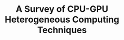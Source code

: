---
type: paper
title: "A Survey of CPU-GPU Heterogeneous Computing Techniques"
label: "ACM"
link: https://dl.acm.org/citation.cfm?doid=2775083.2788396
year: 2015
authors:
  - name: Mittal
    first: Sparsh
  - name: Vetter
    first: Jeffrey
---